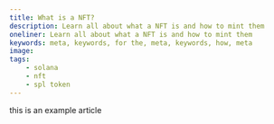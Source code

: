 ```yaml
---
title: What is a NFT?
description: Learn all about what a NFT is and how to mint them
oneliner: Learn all about what a NFT is and how to mint them
keywords: meta, keywords, for the, meta, keywords, how, meta
image:
tags:
    - solana
    - nft
    - spl token
---
```


this is an example article
